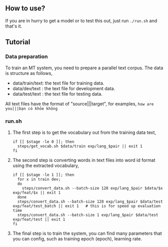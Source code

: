 ## How to use? ##
If you are in hurry to get a model or to test this out,
just run `./run.sh` and that's it.

## Tutorial ##
### Data preparation ###
To train an MT system, you need to prepare a parallel text corpus.
The data is structure as follows,

* data/train/text: the text file for training data.
* data/dev/text  : the text file for development data.
* data/test/text : the text file for testing data.

All text files have the format of "source|||target", for examples,
    ```
    how are you|||bạn có khỏe không
    ```

### run.sh ###
1. The first step is to get the vocabulary out from the training data text,
    ```
    if [[ $stage -le 0 ]]; then
      steps/get_vocab.sh $data/train exp/lang_$pair || exit 1
    fi
    ```

2. The second step is converting words in text files into word id format using
the extracted vocabulary,
    ```
    if [[ $stage -le 1 ]]; then
      for x in train dev;
      do
        steps/convert_data.sh --batch-size 128 exp/lang_$pair $data/$x exp/feat/$x || exit 1
      done
      steps/convert_data.sh --batch-size 128 exp/lang_$pair $data/test exp/feat/test_batch || exit 1   # this is for speed up evaluation time
      steps/convert_data.sh --batch-size 1 exp/lang_$pair $data/test exp/feat/test || exit 1
    fi
    ```

3. The final step is to train the system, you can find many parameters that you can config, such as training epoch (epoch), learning rate.
